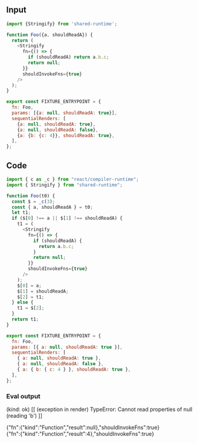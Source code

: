 
## Input

```javascript
import {Stringify} from 'shared-runtime';

function Foo({a, shouldReadA}) {
  return (
    <Stringify
      fn={() => {
        if (shouldReadA) return a.b.c;
        return null;
      }}
      shouldInvokeFns={true}
    />
  );
}

export const FIXTURE_ENTRYPOINT = {
  fn: Foo,
  params: [{a: null, shouldReadA: true}],
  sequentialRenders: [
    {a: null, shouldReadA: true},
    {a: null, shouldReadA: false},
    {a: {b: {c: 4}}, shouldReadA: true},
  ],
};

```

## Code

```javascript
import { c as _c } from "react/compiler-runtime";
import { Stringify } from "shared-runtime";

function Foo(t0) {
  const $ = _c(3);
  const { a, shouldReadA } = t0;
  let t1;
  if ($[0] !== a || $[1] !== shouldReadA) {
    t1 = (
      <Stringify
        fn={() => {
          if (shouldReadA) {
            return a.b.c;
          }
          return null;
        }}
        shouldInvokeFns={true}
      />
    );
    $[0] = a;
    $[1] = shouldReadA;
    $[2] = t1;
  } else {
    t1 = $[2];
  }
  return t1;
}

export const FIXTURE_ENTRYPOINT = {
  fn: Foo,
  params: [{ a: null, shouldReadA: true }],
  sequentialRenders: [
    { a: null, shouldReadA: true },
    { a: null, shouldReadA: false },
    { a: { b: { c: 4 } }, shouldReadA: true },
  ],
};

```
      
### Eval output
(kind: ok) [[ (exception in render) TypeError: Cannot read properties of null (reading 'b') ]]
<div>{"fn":{"kind":"Function","result":null},"shouldInvokeFns":true}</div>
<div>{"fn":{"kind":"Function","result":4},"shouldInvokeFns":true}</div>
